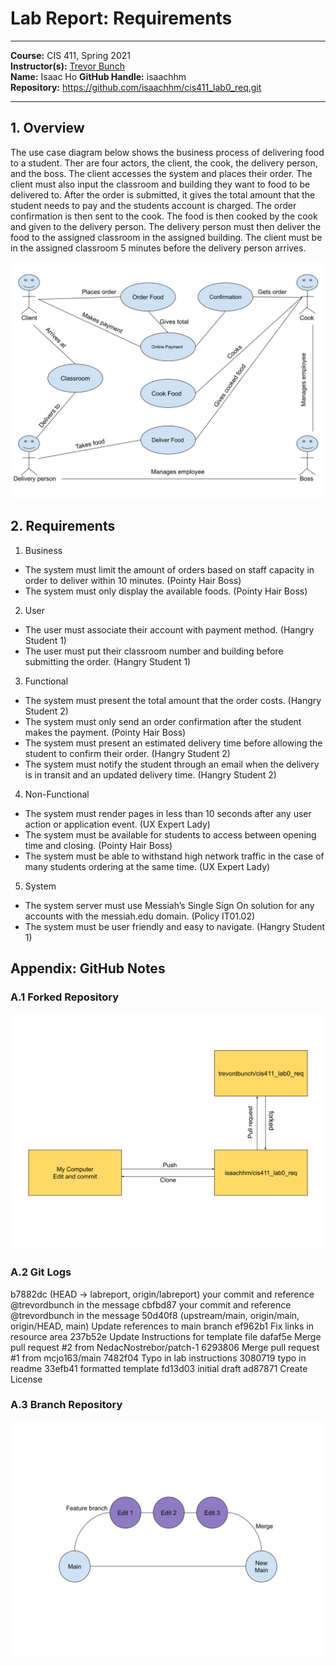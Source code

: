 # Lab Report: Requirements
___
**Course:** CIS 411, Spring 2021  
**Instructor(s):** [Trevor Bunch](https://github.com/trevordbunch)  
**Name:** Isaac Ho
**GitHub Handle:** isaachhm  
**Repository:** https://github.com/isaachhm/cis411_lab0_req.git 
___

## 1. Overview
The use case diagram below shows the business process of delivering food to a student. Ther are four actors, the client, the cook, the delivery person, and the boss. The client accesses the system and places their order. The client must also input the classroom and building they want to food to be delivered to. After the order is submitted, it gives the total amount that the student needs to pay and the students account is charged. The order confirmation is then sent to the cook. The food is then cooked by the cook and given to the delivery person. The delivery person must then deliver the food to the assigned classroom in the assigned building. The client must be in the assigned classroom 5 minutes before the delivery person arrives.

![Use Case Diagram](/assets/Business.svg)  


## 2. Requirements
1.	Business
- The system must limit the amount of orders based on staff capacity in order to deliver within 10 minutes. (Pointy Hair Boss)
- The system must only display the available foods. (Pointy Hair Boss)
2.	User 
- The user must associate their account with payment method. (Hangry Student 1)
- The user must put their classroom number and building before submitting the order. (Hangry Student 1)
3.	Functional
- The system must present the total amount that the order costs. (Hangry Student 2)
- The system must only send an order confirmation after the student makes the payment. (Pointy Hair Boss)
- The system must present an estimated delivery time before allowing the student to confirm their order. (Hangry Student 2)
- The system must notify the student through an email when the delivery is in transit and an updated delivery time. (Hangry Student 2)
4.	Non-Functional 
- The system must render pages in less than 10 seconds after any user action or application event. (UX Expert Lady)
- The system must be available for students to access between opening time and closing. (Pointy Hair Boss)
- The system must be able to withstand high network traffic in the case of many students ordering at the same time. (UX Expert Lady)
5.	System 
- The system server must use Messiah’s Single Sign On solution for any accounts with the messiah.edu domain. (Policy IT01.02)
- The system must be user friendly and easy to navigate. (Hangry Student 1)

## Appendix: GitHub Notes

### A.1 Forked Repository
![repository](assets/repo_diagram.svg)

### A.2 Git Logs
b7882dc (HEAD -> labreport, origin/labreport) your commit and reference @trevordbunch in the message
cbfbd87 your commit and reference @trevordbunch in the message
50d40f8 (upstream/main, origin/main, origin/HEAD, main) Update references to main branch
ef962b1 Fix links in resource area
237b52e Update Instructions for template file
dafaf5e Merge pull request #2 from NedacNostrebor/patch-1
6293806 Merge pull request #1 from mcjo163/main
7482f04 Typo in lab instructions
3080719 typo in readme
33efb41 formatted template
fd13d03 initial draft
ad87871 Create License

### A.3 Branch Repository
![Branches](assets/Branches.svg)
